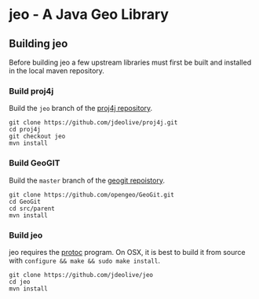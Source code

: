 # jeo - A Java Geo Library

## Building jeo

Before building jeo a few upstream libraries must first be built and installed in the 
local maven repository.

### Build proj4j

Build the ``jeo`` branch of the [proj4j repository](https://github.com/jdeolive/proj4j).

    git clone https://github.com/jdeolive/proj4j.git
    cd proj4j
    git checkout jeo
    mvn install

### Build GeoGIT

Build the ``master`` branch of the [geogit repoistory](https://github.com/opengeo/GeoGit/).

    git clone https://github.com/opengeo/GeoGit.git
    cd GeoGit
    cd src/parent
    mvn install

### Build jeo

jeo requires the [protoc](http://code.google.com/p/protobuf/downloads/list) program. On OSX, it is best to build it from source with `configure && make && sudo make install`.

    git clone https://github.com/jdeolive/jeo
    cd jeo
    mvn install

